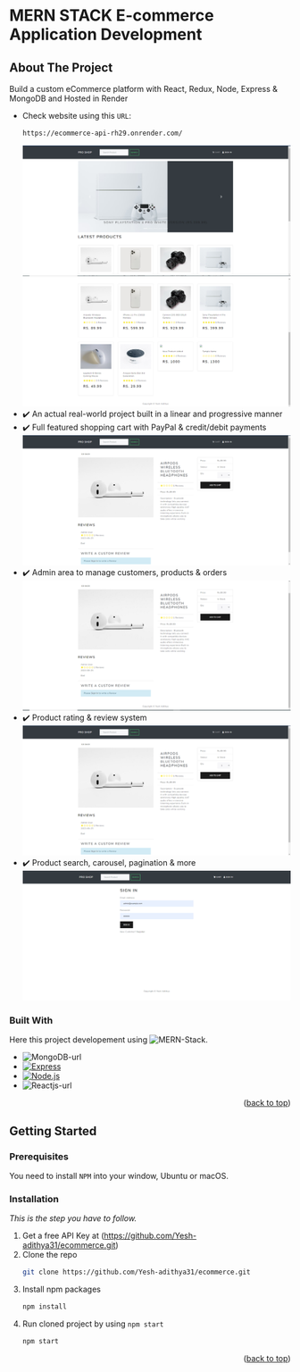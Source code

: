 # MERN STACK  E-commerce Application Development

<a name="readme-top"></a>


<!-- ABOUT THE PROJECT -->
## About The Project

Build a custom eCommerce platform with React, Redux, Node, Express & MongoDB and Hosted in Render
* Check website using this `URL`:
    ```sh
    https://ecommerce-api-rh29.onrender.com/
    ```
    [![ss1]][ss1]
    [![ss2]][ss2]
* ✔️ An actual real-world project built in a linear and progressive manner
* ✔️ Full featured shopping cart with PayPal & credit/debit payments
    [![ss3]][ss3]
* ✔️ Admin area to manage customers, products & orders
    [![ss4]][ss4]
* ✔️ Product rating & review system
    [![ss3]][ss3]
* ✔️ Product search, carousel, pagination & more
    [![ss6]][ss6]


### Built With

Here this project developement using ![MERN-Stack][MERN-Stack].

* ![MongoDB-url][MongoDB-url]
* [![Express][Express-url]][Express]
* [![Node.js][Nodejs-url]][Node.js]
* ![Reactjs-url][Reactjs-url]


<p align="right">(<a href="#readme-top">back to top</a>)</p>



<!-- GETTING STARTED -->
## Getting Started

### Prerequisites

You need to install `NPM` into your window, Ubuntu or macOS.

### Installation

_This is the step you have to follow._

1. Get a free API Key at (https://github.com/Yesh-adithya31/ecommerce.git)
2. Clone the repo
   ```sh
   git clone https://github.com/Yesh-adithya31/ecommerce.git
   ```
3. Install npm packages
   ```sh
   npm install
   ```
4. Run cloned project by using `npm start`
   ```sh
   npm start
   ```
<p align="right">(<a href="#readme-top">back to top</a>)</p>






<!-- MARKDOWN LINKS & IMAGES -->
[linkedin-url]: https://www.linkedin.com/in/yesh-adithya-30bb601a5
[product-screenshot]: public/zoom-img.PNG
[Node.js]: https://nodejs.org/en
[Express]: https://expressjs.com/en/starter/installing.html

[ss1]: images/web.PNG
[ss2]: images/web-1.PNG
[ss3]: images/web-2.PNG
[ss4]: images/web-3.PNG
[ss5]: images/web-4.PNG
[ss6]: images/web-5.PNG
[ss7]: images/web-6.PNG

[MERN-Stack]: https://img.shields.io/badge/MERN%20Stack-000000?style=for-the-badge&logo=MongoDB&logoColor=white&logo=express&logoColor=white&logo=react&logoColor=white&logo=node.js&logoColor=white
[MongoDB-url]: https://img.shields.io/badge/MongoDB-47A248?style=for-the-badge&logo=mongodb&logoColor=white
[Express-url]: https://img.shields.io/badge/Express.js-000000?style=for-the-badge&logo=express&logoColor=white
[Reactjs-url]: https://img.shields.io/badge/React-61DAFB?style=for-the-badge&logo=react&logoColor=white
[Nodejs-url]: https://img.shields.io/badge/Node.js-339933?style=for-the-badge&logo=node.js&logoColor=white
